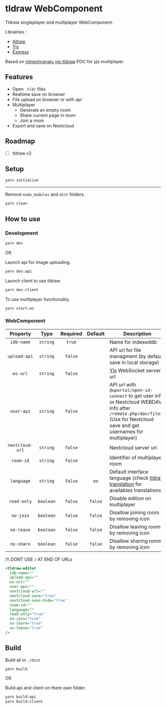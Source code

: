 # tldraw WebComponent

Tldraw singleplayer and mutliplayer WebComponent.

Librairies :

- [tldraw](https://www.tldraw.com)
- [Yjs](https://github.com/yjs/yjs)
- [Express](https://github.com/expressjs/express)

Based on [nimeshnayaju yjs-tldraw](https://github.com/nimeshnayaju/yjs-tldraw) POC for yjs multiplayer.

## Features

- Open `.tldr` files
- Realtime save on browser
- File upload on browser or with api
- Multiplayer
  - Generate an empty room
  - Share current page in room
  - Join a room
- Export and save on Nextcloud

## Roadmap

- [ ] tldraw v2

## Setup

```bash
yarn initialize
```

---

Remove `node_modules` and `dist` folders.

```bash
yarn clean
```

## How to use

### Development

```bash
yarn dev
```

OR

Launch api for image uploading.

```bash
yarn dev:api
```

Launch client to use tldraw.

```bash
yarn dev:client
```

To use multiplayer functionality.

```bash
yarn start:ws
```

### WebComponent

|    Property     |   Type    | Required | Default | Description                                                                                                                                                                 |
| :-------------: | :-------: | :------: | :-----: | --------------------------------------------------------------------------------------------------------------------------------------------------------------------------- |
|   `idb-name`    | `string`  |  `true`  |         | Name for indexeddb                                                                                                                                                          |
|  `upload-api`   | `string`  | `false`  |         | API url for file managment (by default, save in local storage)                                                                                                              |
|    `ws-url`     | `string`  | `false`  |         | [Yjs](https://github.com/yjs/yjs) WebSocket server url                                                                                                                      |
|   `user-api`    | `string`  | `false`  |         | API url with `@uportal/open-id-connect` to get user info or Nextcloud WEBDAV info after `/remote.php/dav/files/` (Use for Nextcloud save and get usernames for multiplayer) |
| `nextcloud-url` | `string`  | `false`  |         | Nextcloud server url                                                                                                                                                        |
|    `room-id`    | `string`  | `false`  |         | Identifier of multiplayer room                                                                                                                                              |
|   `language`    | `string`  | `false`  |  `en`   | Default interface language (check [tldraw translation](https://github.com/tldraw/tldraw/tree/main/packages/tldraw/src/translations) for availables translations)            |
|   `read-only`   | `boolean` | `false`  | `false` | Disable edition on multiplayer                                                                                                                                              |
|    `no-join`    | `boolean` | `false`  | `false` | Disallow joining room by removing icon                                                                                                                                      |
|   `no-leave`    | `boolean` | `false`  | `false` | Disallow leaving room by removing icon                                                                                                                                      |
|   `no-share`    | `boolean` | `false`  | `false` | Disallow sharing romm by removing icon                                                                                                                                      |

/!\ DONT USE `/` AT END OF URLs

```html
<tldraw-editor
  idb-name=""
  upload-api=""
  ws-url=""
  user-api=""
  nextcloud-url=""
  nextcloud-save="true"
  nextcloud-save-hide="true"
  room-id=""
  language=""
  read-only="true"
  no-join="true"
  no-share="true"
  no-leave="true"
/>
```

## Build

Build all in `./dist`

```bash
yarn build
```

OR

Build api and client on there own folder.

```bash
yarn build:api
yarn build:client
```
